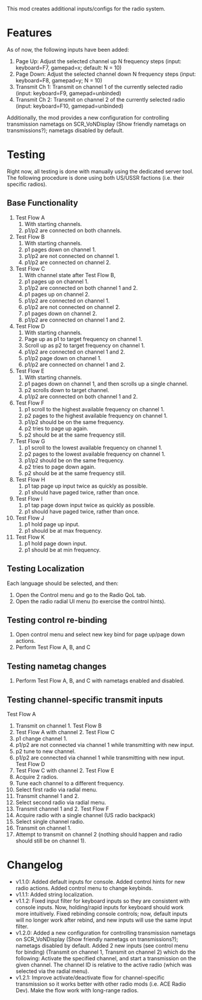 This mod creates additional inputs/configs for the radio system.

# Features
As of now, the following inputs have been added:
1. Page Up: Adjust the selected channel up N frequency steps (input: keyboard=F7, gamepad=x; default: N = 10)
2. Page Down: Adjust the selected channel down N frequency steps (input: keyboard=F8, gamepad=y; N = 10)
3. Transmit Ch 1: Transmit on channel 1 of the currently selected radio (input: keyboard=F9, gamepad=unbinded)
4. Transmit Ch 2: Transmit on channel 2 of the currently selected radio (input: keyboard=F10, gamepad=unbinded)

Additionally, the mod provides a new configuration for controlling transmission nametags on SCR_VoNDisplay (Show friendly nametags on transmissions?); nametags disabled by default.

# Testing
Right now, all testing is done with manually using the dedicated server tool. The following procedure is done using both US/USSR factions (i.e. their specific radios).

## Base Functionality
1. Test Flow A
    1. With starting channels.
    2. p1/p2 are connected on both channels.
2. Test Flow B
    1. With starting channels.
    2. p1 pages down on channel 1.
    3. p1/p2 are not connected on channel 1.
    4. p1/p2 are connected on channel 2.
3. Test Flow C
    1. With channel state after Test Flow B,
    2. p1 pages up on channel 1.
    3. p1/p2 are connected on both channel 1 and 2.
    4. p1 pages up on channel 2.
    5. p1/p2 are connected on channel 1.
    6. p1/p2 are not connected on channel 2.
    7. p1 pages down on channel 2.
    8. p1/p2 are connected on channel 1 and 2.
4. Test Flow D
    1. With starting channels.
    2. Page up as p1 to target frequency on channel 1.
    3. Scroll up as p2 to target frequency on channel 1.
    4. p1/p2 are connected on channel 1 and 2.
    5. p1/p2 page down on channel 1.
    6. p1/p2 are connected on channel 1 and 2.
5. Test Flow E
    1. With starting channels.
    2. p1 pages down on channel 1, and then scrolls up a single channel.
    3. p2 scrolls down to target channel.
    4. p1/p2 are connected on both channel 1 and 2.
6. Test Flow F
    1. p1 scroll to the highest available frequency on channel 1.
    2. p2 pages to the highest available frequency on channel 1.
    3. p1/p2 should be on the same frequency.
    4. p2 tries to page up again.
    5. p2 should be at the same frequency still.
6. Test Flow G
    1. p1 scroll to the lowest available frequency on channel 1.
    2. p2 pages to the lowest available frequency on channel 1.
    3. p1/p2 should be on the same frequency.
    4. p2 tries to page down again.
    5. p2 should be at the same frequency still.
7. Test Flow H
    1. p1 tap page up input twice as quickly as possible.
    2. p1 should have paged twice, rather than once.
8. Test Flow I
    1. p1 tap page down input twice as quickly as possible.
    2. p1 should have paged twice, rather than once.
9. Test Flow J
    1. p1 hold page up input.
    2. p1 should be at max frequency.
10. Test Flow K
    1. p1 hold page down input.
    2. p1 should be at min frequency.

## Testing Localization
Each language should be selected, and then:
1. Open the Control menu and go to the Radio QoL tab.
2. Open the radio radial UI menu (to exercise the control hints).

## Testing control re-binding
1. Open control menu and select new key bind for page up/page down actions.
2. Perform Test Flow A, B, and C

## Testing nametag changes
1. Perform Test Flow A, B, and C with nametags enabled and disabled.

## Testing channel-specific transmit inputs
Test Flow A
1. Transmit on channel 1.
Test Flow B
1. Test Flow A with channel 2.
Test Flow C
1. p1 change channel 1.
2. p1/p2 are not connected via channel 1 while transmitting with new input.
3. p2 tune to new channel.
4. p1/p2 are connected via channel 1 while transmitting with new input.
Test Flow D
1. Test Flow C with channel 2.
Test Flow E
1. Acquire 2 radios.
2. Tune each channel to a different frequency.
3. Select first radio via radial menu.
4. Transmit channel 1 and 2.
5. Select second radio via radial menu.
6. Transmit channel 1 and 2.
Test Flow F
1. Acquire radio with a single channel (US radio backpack)
2. Select single channel radio.
3. Transmit on channel 1.
4. Attempt to transmit on channel 2 (nothing should happen and radio should still be on channel 1).

# Changelog
- v1.1.0: Added default inputs for console. Added control hints for new radio actions. Added control menu to change keybinds.
- v1.1.1: Added string localization.
- v1.1.2: Fixed input filter for keyboard inputs so they are consistent with console inputs. Now, holding/rapid inputs for keyboard should work more intuitively. Fixed rebinding console controls; now, default inputs will no longer work after rebind, and new inputs will use the same input filter.
- v1.2.0: Added a new configuration for controlling transmission nametags on SCR_VoNDisplay (Show friendly nametags on transmissions?); nametags disabled by default. Added 2 new inputs (see control menu for binding) (Transmit on channel 1, Transmit on channel 2) which do the following: Activate the specified channel, and start a transmission on the given channel. The channel ID is relative to the active radio (which was selected via the radial menu).
- v1.2.1: Improve activate/deactivate flow for channel-specific transmission so it works better with other radio mods (i.e. ACE Radio Dev). Make the flow work with long-range radios.
